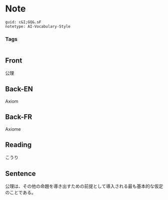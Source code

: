 # Note
```
guid: c&I;GQ&.sF
notetype: AI-Vocabulary-Style
```

### Tags
```
```

## Front
公理

## Back-EN
Axiom

## Back-FR
Axiome

## Reading
こうり

## Sentence
公理は、その他の命題を導き出すための前提として導入される最も基本的な仮定のことである。
